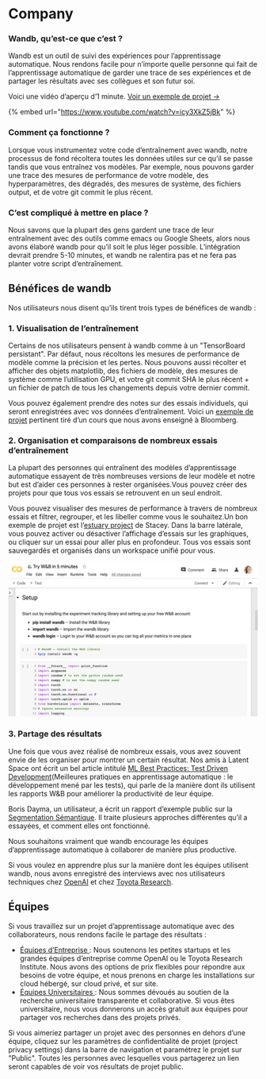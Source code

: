 # Company

###  Wandb, qu’est-ce que c’est ?

Wandb est un outil de suivi des expériences pour l’apprentissage automatique. Nous rendons facile pour n’importe quelle personne qui fait de l’apprentissage automatique de garder une trace de ses expériences et de partager les résultats avec ses collègues et son futur soi.

Voici une vidéo d’aperçu d’1 minute. [Voir un exemple de projet →](https://app.wandb.ai/stacey/estuary)

{% embed url="https://www.youtube.com/watch?v=icy3XkZ5jBk" %}

###  Comment ça fonctionne ?

Lorsque vous instrumentez votre code d’entraînement avec wandb, notre processus de fond récoltera toutes les données utiles sur ce qu’il se passe tandis que vous entraînez vos modèles. Par exemple, nous pouvons garder une trace des mesures de performance de votre modèle, des hyperparamètres, des dégradés, des mesures de système, des fichiers output, et de votre git commit le plus récent.

### C’est compliqué à mettre en place ?

 Nous savons que la plupart des gens gardent une trace de leur entraînement avec des outils comme emacs ou Google Sheets, alors nous avons élaboré wandb pour qu’il soit le plus léger possible. L’intégration devrait prendre 5-10 minutes, et wandb ne ralentira pas et ne fera pas planter votre script d’entraînement.

##  Bénéfices de wandb

 Nos utilisateurs nous disent qu’ils tirent trois types de bénéfices de wandb :

### 1. Visualisation de l’entraînement

Certains de nos utilisateurs pensent à wandb comme à un "TensorBoard persistant". Par défaut, nous récoltons les mesures de performance de modèle comme la précision et les pertes. Nous pouvons aussi récolter et afficher des objets matplotlib, des fichiers de modèle, des mesures de système comme l’utilisation GPU, et votre git commit SHA le plus récent + un fichier de patch de tous les changements depuis votre dernier commit.

Vous pouvez également prendre des notes sur des essais individuels, qui seront enregistrées avec vos données d’entraînement. Voici un [exemple de projet](https://app.wandb.ai/bloomberg-class/imdb-classifier/runs/2tc2fm99/overview) pertinent tiré d’un cours que nous avons enseigné à Bloomberg.

### 2. Organisation et comparaisons de nombreux essais d’entraînement

La plupart des personnes qui entraînent des modèles d’apprentissage automatique essayent de très nombreuses versions de leur modèle et notre but est d’aider ces personnes à rester organisées.Vous pouvez créer des projets pour que tous vos essais se retrouvent en un seul endroit. 

Vous pouvez visualiser des mesures de performance à travers de nombreux essais et filtrer, regrouper, et les libeller comme vous le souhaitez.Un bon exemple de projet est l’[estuary project](https://app.wandb.ai/stacey/estuary) de Stacey. Dans la barre latérale, vous pouvez activer ou désactiver l’affichage d’essais sur les graphiques, ou cliquer sur un essai pour aller plus en profondeur. Tous vos essais sont sauvegardés et organisés dans un workspace unifié pour vous.

![](../.gitbook/assets/image%20%2885%29%20%281%29%20%282%29%20%283%29%20%283%29%20%282%29.png)

### 3. Partage des résultats

Une fois que vous avez réalisé de nombreux essais, vous avez souvent envie de les organiser pour montrer un certain résultat. Nos amis à Latent Space ont écrit un bel article intitulé [ML Best Practices: Test Driven Development](https://www.wandb.com/articles/ml-best-practices-test-driven-development)\(Meilleures pratiques en apprentissage automatique : le développement mené par les tests\), qui parle de la manière dont ils utilisent les rapports W&B pour améliorer la productivité de leur équipe.

Boris Dayma, un utilisateur, a écrit un rapport d’exemple public sur la [Segmentation Sémantique](https://app.wandb.ai/borisd13/semantic-segmentation/reports?view=borisd13%2FSemantic%20Segmentation%20Report). Il traite plusieurs approches différentes qu’il a essayées, et comment elles ont fonctionné.

Nous souhaitons vraiment que wandb encourage les équipes d’apprentissage automatique à collaborer de manière plus productive.

Si vous voulez en apprendre plus sur la manière dont les équipes utilisent wandb, nous avons enregistré des interviews avec nos utilisateurs techniques chez [OpenAI](https://www.wandb.com/articles/why-experiment-tracking-is-crucial-to-openai) et chez [Toyota Research](https://www.youtube.com/watch?v=CaQCw-DKiO8).

##  Équipes

Si vous travaillez sur un projet d’apprentissage automatique avec des collaborateurs, nous rendons facile le partage des résultats :

*  [Équipes d’Entreprise ](https://www.wandb.com/pricing): Nous soutenons les petites startups et les grandes équipes d’entreprise comme OpenAI ou le Toyota Research Institute. Nous avons des options de prix flexibles pour répondre aux besoins de votre équipe, et nous prenons en charge les installations sur cloud hébergé, sur cloud privé, et sur site.
* [Équipes Universitaires ](https://www.wandb.com/academic): Nous sommes dévoués au soutien de la recherche universitaire transparente et collaborative. Si vous êtes universitaire, nous vous donnerons un accès gratuit aux équipes pour partager vos recherches dans des projets privés.

Si vous aimeriez partager un projet avec des personnes en dehors d’une équipe, cliquez sur les paramètres de confidentialité de projet \(project privacy settings\) dans la barre de navigation et paramétrez le projet sur "Public". Toutes les personnes avec lesquelles vous partagerez un lien seront capables de voir vos résultats de projet public.

